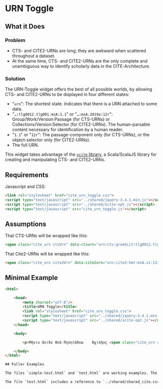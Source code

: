 # URN Toggle

## What it Does

### Problem

- CTS- and CITE2-URNs are long; they are awkward when scattered throughout a dataset.
- At the same time, CTS- and CITE2-URNs are the only complete and unambiguous way to identify scholarly data in the CITE-Architecture.

### Solution

The URN-Toggle widget offers the best of all possible worlds, by allowing CTS- and CITE2-URNs to be displayed in four different states:

- "`urn`": The shortest state. Indicates that there is a URN attached to some data.
- "`…:tlg0012.tlg001.msA:1.1`" or "`…:msA.2019a:12r`": Group/Work/Version:Passage (for CTS-URNs) or Collections/Version:Selector (for CITE2-URNs). The human-parsable content necessary for identification by a human reader.
- "`1.1`" or "`12r`": The passage-component only (for CTS-URNs), or the object-selector only (for CITE2-URNs).
- The full URN.

This widget takes advantage of the [`xcite` library](https://github.com/cite-architecture/xcite), a Scala/ScalaJS library for creating and manipulating CTS- and CITE2-URNs.

## Requirements

Javascript and CSS:

~~~html
<link rel="stylesheet" href="cite_urn_toggle.css">
<script type="text/javascript" src="../shared/jquery-3.4.1.min.js"></script>
<script type="text/javascript" src="../shared/xcite-opt.js"></script>
<script type="text/javascript" src="cite_urn_toggle.js"></script>
~~~

## Assumptions

That CTS-URNs will be wrapped like this:

~~~html
<span class="cite_urn ctsUrn" data-ctsurn="urn:cts:greekLit:tlg0012.tlg001.msA:1.1">urn:cts:greekLit:tlg0012.tlg001.msA:1.1</span>
~~~

That Cite2-URNs will be wrapped like this:

~~~html
<span class="cite_urn cite2Urn" data-cite2urn="urn:cite2:hmt:msA.v1:12r">urn:cite2:hmt:msA.v1:12r</span>
~~~

## Minimal Example

~~~html
<html>

	<head>
		<meta charset="utf-8"/>
		<title>URN Toggle</title>
		<link rel="stylesheet" href="cite_urn_toggle.css">
		<script type="text/javascript" src="../shared/jquery-3.4.1.min.js"></script>
		<script type="text/javascript" src="../shared/xcite-opt.js"></script>
	</head>

	<body>

		<p>Μῆνιν ἄειδε θεὰ Πηληϊάδεω	Ἀχιλῆος <span class="cite_urn ctsUrn" data-ctsurn="urn:cts:greekLit:tlg0012.tlg001.msA:1.1">urn:cts:greekLit:tlg0012.tlg001.msA:1.1</span></p>

	</body>
</html>

## Fuller Examples

The files `simple-test.html` and `test.html` are working examples. The former very simple, and the latter with output from [the `citewriter` library](https://github.com/cite-architecture/citewriter).

The file `test.html` includes a reference to `../shared/shared_cite.css`, which is *not* necessary for this widget, but which provides a somewhat more attractive layout.

